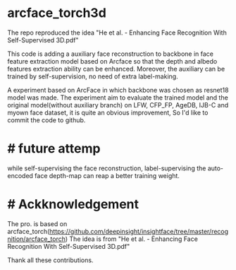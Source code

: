 # arcface_torch3d
The  repo reproduced the idea "He et al. - Enhancing Face Recognition With Self-Supervised 3D.pdf"

This code is adding a auxiliary face reconstruction to backbone in face feature extraction model based on Arcface so that the depth and albedo features extraction ability can be enhanced.  Moreover, the auxiliary can be trained by self-supervision, no need of extra label-making.

A experiment based on ArcFace in which backbone was chosen as resnet18 model was made.
The experiment aim to evaluate the trained model and the original model(without auxiliary branch) on LFW, CFP_FP, AgeDB, IJB-C and myown face dataset, it is quite an obvious improvement,
So I'd like to commit the code to github.


# # future attemp
while self-supervising the face reconstruction, label-supervising the auto-encoded face depth-map can reap a better training weight.



# # Ackknowledgement
The pro. is based on arcface_torch(https://github.com/deepinsight/insightface/tree/master/recognition/arcface_torch)
The idea is from "He et al. - Enhancing Face Recognition With Self-Supervised 3D.pdf"

Thank all these contributions.

